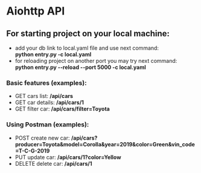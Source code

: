 # Aiohttp API

## For starting project on your local machine:
- add your db link to local.yaml file and use next command:<br />
**python entry.py -c local.yaml**
- for reloading project on another port you may try next command:<br />
**python entry.py --reload --port 5000 -c local.yaml**

### Basic features (examples):
- GET cars list: **/api/cars**<br />
- GET car details: **/api/cars/1**<br />
- GET filter car: **/api/cars/filter=Toyota**

### Using Postman (examples):
- POST create new car: **/api/cars?producer=Toyota&model=Corolla&year=2019&color=Green&vin_code=T-C-G-2019**<br />
- PUT update car: **/api/cars/1?color=Yellow**
- DELETE delete car: **/api/cars/1**